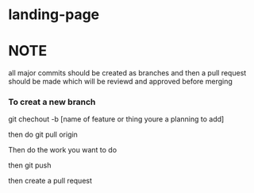 # landing-page

# NOTE

all major commits should be created as branches and then a pull request should be made which will be reviewd and approved before merging

### To creat a new branch

git chechout -b [name of feature or thing youre a planning to add]

then do git pull origin

Then do the work you want to do

then git push

then create a pull request
